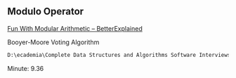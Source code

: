 ## Modulo Operator

[Fun With Modular Arithmetic &#8211; BetterExplained](https://betterexplained.com/articles/fun-with-modular-arithmetic/)

Booyer-Moore Voting Algorithm

```cmd
D:\ecademia\Complete Data Structures and Algorithms Software Interviews\3 - Lists & Arrays\19 - Boyer Moore.mp4
```

Minute: 9.36
